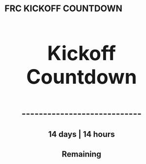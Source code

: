 # FRC KICKOFF COUNTDOWN
<!---START-TIMER--->
<h3 align='center' style='font-size: 64px;'>Kickoff Countdown</h3>
<h3 align='center' style='font-size: 30px;'>----------------------------</h3>
<h3 align='center' style='font-size: 25px;'>14 days | 14 hours</h3>
<h3 align='center' style='font-size: 25px;'>Remaining</h3>
<!---END-TIMER--->
